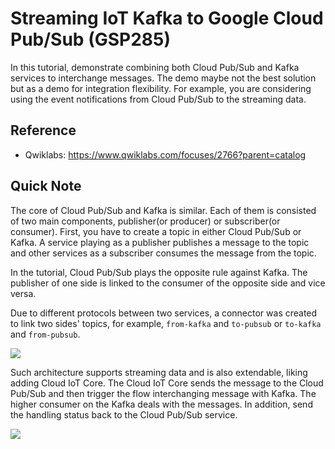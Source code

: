 

# Streaming IoT Kafka to Google Cloud Pub/Sub (GSP285)



In this tutorial, demonstrate combining both Cloud Pub/Sub and Kafka services to interchange messages. The demo maybe not the best solution but as a demo for integration flexibility. For example, you are considering using the event notifications from Cloud Pub/Sub to the streaming data.



## Reference

* Qwiklabs: https://www.qwiklabs.com/focuses/2766?parent=catalog



## Quick Note

The core of Cloud Pub/Sub and Kafka is similar. Each of them is consisted of two main components, publisher(or producer) or subscriber(or consumer). First, you have to create a topic in either Cloud Pub/Sub or Kafka. A service playing as a publisher publishes a message to the topic and other services as a subscriber consumes the message from the topic.

In the tutorial, Cloud Pub/Sub plays the opposite rule against Kafka. The publisher of one side is linked to the consumer of the opposite side and vice versa.

Due to different protocols between two services, a connector was created to link two sides' topics, for example, `from-kafka` and `to-pubsub` or `to-kafka` and `from-pubsub`.



![](https://cdn.qwiklabs.com/9mJIpleWQZZdy%2FyobF2CWRBB3X1eILcKyJdUFt%2FquBE%3D)

Such architecture supports streaming data and is also extendable, liking adding Cloud IoT Core. The Cloud IoT Core sends the message to the Cloud Pub/Sub and then trigger the flow interchanging message with Kafka. The higher consumer on the Kafka deals with the messages. In addition, send the handling status back to the Cloud Pub/Sub service.

![](https://cdn.qwiklabs.com/a7O9v0GnbuRcg0d2UIIyKsbDiGVLw6GgNFiMZTw4F80%3D)